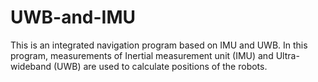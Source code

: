 # UWB-and-IMU
This is an integrated navigation program based on IMU and UWB. In this program, measurements of Inertial measurement unit (IMU) and Ultra-wideband (UWB) are used to calculate positions of the robots.
